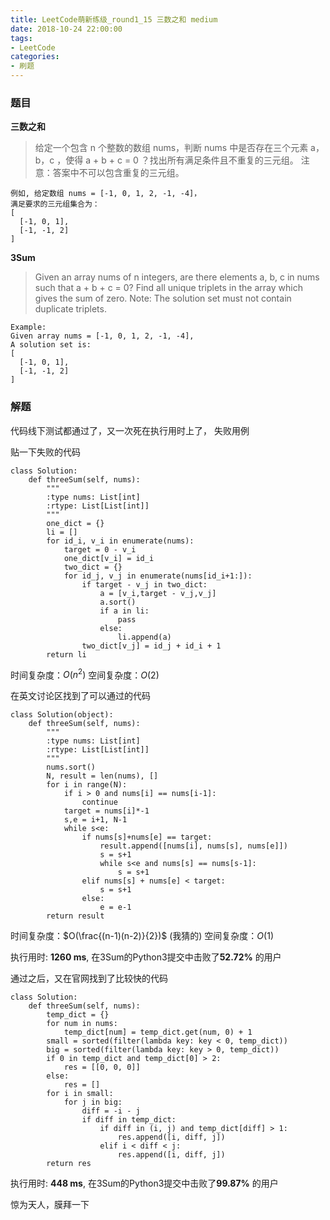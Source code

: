 ```yaml
---
title: LeetCode萌新练级_round1_15 三数之和 medium
date: 2018-10-24 22:00:00
tags:
- LeetCode
categories:
- 刷题
---
```


### 题目

**三数之和**

> 给定一个包含 n 个整数的数组 nums，判断 nums 中是否存在三个元素 a，b，c ，使得 a + b + c = 0 ？找出所有满足条件且不重复的三元组。
注意：答案中不可以包含重复的三元组。
```
例如, 给定数组 nums = [-1, 0, 1, 2, -1, -4]，
满足要求的三元组集合为：
[
  [-1, 0, 1],
  [-1, -1, 2]
]
```

**3Sum**

> Given an array nums of n integers, are there elements a, b, c in nums such that a + b + c = 0? Find all unique triplets in the array which gives the sum of zero.
Note:
The solution set must not contain duplicate triplets.
```
Example:
Given array nums = [-1, 0, 1, 2, -1, -4],
A solution set is:
[
  [-1, 0, 1],
  [-1, -1, 2]
]
```

### 解题

代码线下测试都通过了，又一次死在执行用时上了，
失败用例

贴一下失败的代码
```Python3
class Solution:
    def threeSum(self, nums):
        """
        :type nums: List[int]
        :rtype: List[List[int]]
        """
        one_dict = {}
        li = []
        for id_i, v_i in enumerate(nums):
            target = 0 - v_i
            one_dict[v_i] = id_i
            two_dict = {}
            for id_j, v_j in enumerate(nums[id_i+1:]):
                if target - v_j in two_dict:
                    a = [v_i,target - v_j,v_j]
                    a.sort()
                    if a in li:
                        pass
                    else:
                        li.append(a)
                two_dict[v_j] = id_j + id_i + 1
        return li              
```
时间复杂度：$O(n^2)$
空间复杂度：$O(2)$


在英文讨论区找到了可以通过的代码
```python3
class Solution(object):
    def threeSum(self, nums):
        """
        :type nums: List[int]
        :rtype: List[List[int]]
        """
        nums.sort()
        N, result = len(nums), []
        for i in range(N):
            if i > 0 and nums[i] == nums[i-1]:
                continue
            target = nums[i]*-1
            s,e = i+1, N-1
            while s<e:
                if nums[s]+nums[e] == target:
                    result.append([nums[i], nums[s], nums[e]])
                    s = s+1
                    while s<e and nums[s] == nums[s-1]:
                        s = s+1
                elif nums[s] + nums[e] < target:
                    s = s+1
                else:
                    e = e-1
        return result
```
时间复杂度：$O(\frac{(n-1)(n-2)}{2})$ (我猜的)
空间复杂度：$O(1)$

执行用时: **1260 ms**, 在3Sum的Python3提交中击败了**52.72%** 的用户

通过之后，又在官网找到了比较快的代码
```Python3
class Solution:
    def threeSum(self, nums):
        temp_dict = {}
        for num in nums:
            temp_dict[num] = temp_dict.get(num, 0) + 1
        small = sorted(filter(lambda key: key < 0, temp_dict))
        big = sorted(filter(lambda key: key > 0, temp_dict))
        if 0 in temp_dict and temp_dict[0] > 2:
            res = [[0, 0, 0]]
        else:
            res = []
        for i in small:
            for j in big:
                diff = -i - j
                if diff in temp_dict:
                    if diff in (i, j) and temp_dict[diff] > 1:
                        res.append([i, diff, j])
                    elif i < diff < j:
                        res.append([i, diff, j])
        return res
```
执行用时: **448 ms**, 在3Sum的Python3提交中击败了**99.87%** 的用户

惊为天人，膜拜一下
